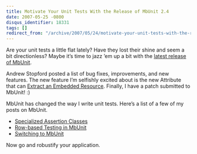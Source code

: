 ```yaml
---
title: Motivate Your Unit Tests With the Release of MbUnit 2.4
date: 2007-05-25 -0800
disqus_identifier: 18331
tags: []
redirect_from: "/archive/2007/05/24/motivate-your-unit-tests-with-the-release-of-mbunit-2.4.aspx/"
---
```


Are your unit tests a little flat lately? Have they lost their shine and
seem a bit directionless? Maybe it’s time to jazz ’em up a bit with the
[latest release of
MbUnit](http://weblogs.asp.net/astopford/archive/2007/05/24/mbunit-2-4-rtm.aspx "MbUnit 2.4 RTM").

Andrew Stopford posted a list of bug fixes, improvements, and new
features. The new feature I’m selfishly excited about is the new
Attribute that can [Extract an Embedded
Resource](https://haacked.com/archive/2007/04/27/extract-embedded-resources-with-an-attribute-in-mbunit.aspx "Extract Embedded Resources With An Attribute").
Finally, I have a patch submitted to MbUnit! :)

MbUnit has changed the way I write unit tests. Here’s a list of a few of
my posts on MbUnit.

-   [Specialized Assertion
    Classes](https://haacked.com/archive/2007/05/10/productive-unit-testing-with-specialized-assertion-classes-in-mbunit.aspx "Productive Unit Testing with Specialized Assertion Classes")
-   [Row-based Testing in
    MbUnit](https://haacked.com/archive/2004/10/20/Row_Based_Testing.aspx "Row Based Testing")
-   [Switching to
    MbUnit](https://haacked.com/archive/2005/10/18/SwitchingToMbUnit.aspx "Switching to MbUnit")

Now go and robustify your application.

